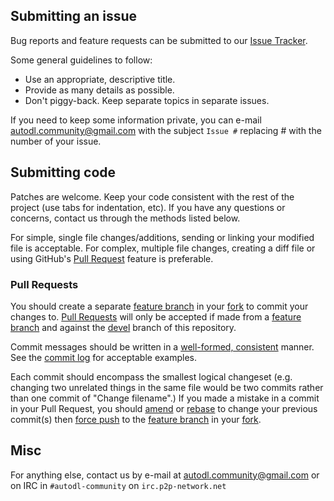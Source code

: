 ## Submitting an issue

Bug reports and feature requests can be submitted to our [Issue Tracker](https://github.com/autodl-community/autodl-trackers/issues).

Some general guidelines to follow:

* Use an appropriate, descriptive title.
* Provide as many details as possible.
* Don't piggy-back. Keep separate topics in separate issues.

If you need to keep some information private, you can e-mail autodl.community@gmail.com with the subject ``Issue #`` replacing \# with the number of your issue.

## Submitting code

Patches are welcome. Keep your code consistent with the rest of the project (use tabs for indentation, etc). If you have any questions or concerns, contact us through the methods listed below.

For simple, single file changes/additions, sending or linking your modified file is acceptable. For complex, multiple file changes, creating a diff file or using GitHub's [Pull Request](https://help.github.com/articles/using-pull-requests/) feature is preferable.

### Pull Requests

You should create a separate [feature branch][fb] in your [fork][fork] to commit your changes to. [Pull Requests](https://help.github.com/articles/creating-a-pull-request) will only be accepted if made from a [feature branch][fb] and against the [devel](https://github.com/autodl-community/autodl-trackers/tree/devel) branch of this repository.

Commit messages should be written in a [well-formed, consistent](https://sethrobertson.github.io/GitBestPractices/#usemsg) manner. See the [commit log](https://github.com/autodl-community/autodl-trackers/commits/devel) for acceptable examples.

Each commit should encompass the smallest logical changeset (e.g. changing two unrelated things in the same file would be two commits rather than one commit of "Change filename".) If you made a mistake in a commit in your Pull Request, you should [amend](https://www.atlassian.com/git/tutorials/rewriting-history/git-commit--amend) or [rebase](https://www.atlassian.com/git/tutorials/rewriting-history/git-rebase-i) to change your previous commit(s) then [force push](http://stackoverflow.com/a/12610763) to the [feature branch][fb] in your [fork][fork].

[fb]: https://help.github.com/articles/creating-and-deleting-branches-within-your-repository/#creating-a-branch
[fork]: https://help.github.com/articles/fork-a-repo

## Misc
For anything else, contact us by e-mail at autodl.community@gmail.com or on IRC in ``#autodl-community`` on ``irc.p2p-network.net``
